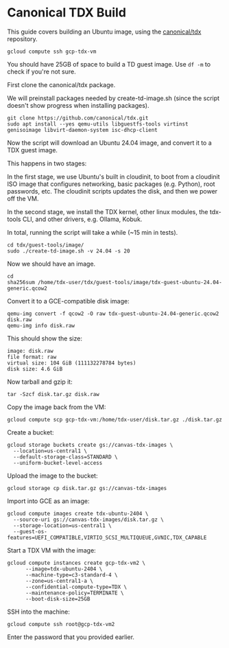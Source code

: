 # Canonical TDX Build

This guide covers building an Ubuntu image, using the
[canonical/tdx](https://github.com/canonical/tdx) repository.

```
gcloud compute ssh gcp-tdx-vm
```

You should have 25GB of space to build a TD guest image.
Use `df -m` to check if you're not sure.

First clone the canonical/tdx package.

We will preinstall packages needed by create-td-image.sh (since the
script doesn't show progress when installing packages).

```
git clone https://github.com/canonical/tdx.git
sudo apt install --yes qemu-utils libguestfs-tools virtinst genisoimage libvirt-daemon-system isc-dhcp-client
```

Now the script will download an Ubuntu 24.04 image, and convert it to
a TDX guest image.

This happens in two stages:

In the first stage, we use Ubuntu's built in cloudinit, to boot from a
cloudinit ISO image that configures networking, basic packages
(e.g. Python), root passwords, etc. The cloudinit scripts updates the
disk, and then we power off the VM.

In the second stage, we install the TDX kernel, other linux modules,
the tdx-tools CLI, and other drivers, e.g. Ollama, Kobuk.

In total, running the script will take a while (~15 min in tests).

```
cd tdx/guest-tools/image/
sudo ./create-td-image.sh -v 24.04 -s 20
```

Now we should have an image.

```
cd
sha256sum /home/tdx-user/tdx/guest-tools/image/tdx-guest-ubuntu-24.04-generic.qcow2
```

Convert it to a GCE-compatible disk image:

```
qemu-img convert -f qcow2 -O raw tdx-guest-ubuntu-24.04-generic.qcow2 disk.raw
qemu-img info disk.raw
```

This should show the size:

```
image: disk.raw
file format: raw
virtual size: 104 GiB (111132278784 bytes)
disk size: 4.6 GiB
```

Now tarball and gzip it:

```
tar -Szcf disk.tar.gz disk.raw
```

Copy the image back from the VM:

```
gcloud compute scp gcp-tdx-vm:/home/tdx-user/disk.tar.gz ./disk.tar.gz
```

Create a bucket:

```
gcloud storage buckets create gs://canvas-tdx-images \
  --location=us-central1 \
  --default-storage-class=STANDARD \
  --uniform-bucket-level-access
```

Upload the image to the bucket:

```
gcloud storage cp disk.tar.gz gs://canvas-tdx-images
```

Import into GCE as an image:

```
gcloud compute images create tdx-ubuntu-2404 \
  --source-uri gs://canvas-tdx-images/disk.tar.gz \
  --storage-location=us-central1 \
  --guest-os-features=UEFI_COMPATIBLE,VIRTIO_SCSI_MULTIQUEUE,GVNIC,TDX_CAPABLE
```

Start a TDX VM with the image:

```
gcloud compute instances create gcp-tdx-vm2 \
      --image=tdx-ubuntu-2404 \
      --machine-type=c3-standard-4 \
      --zone=us-central1-a \
      --confidential-compute-type=TDX \
      --maintenance-policy=TERMINATE \
      --boot-disk-size=25GB
```

SSH into the machine:

```
gcloud compute ssh root@gcp-tdx-vm2
```

Enter the password that you provided earlier.